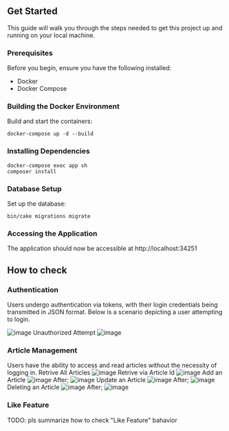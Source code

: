 ## Get Started

This guide will walk you through the steps needed to get this project up and running on your local machine.

### Prerequisites

Before you begin, ensure you have the following installed:

- Docker
- Docker Compose

### Building the Docker Environment

Build and start the containers:

```
docker-compose up -d --build
```

### Installing Dependencies

```
docker-compose exec app sh
composer install
```

### Database Setup

Set up the database:

```
bin/cake migrations migrate
```

### Accessing the Application

The application should now be accessible at http://localhost:34251

## How to check

### Authentication
Users undergo authentication via tokens, with their login credentials being transmitted in JSON format. 
Below is a scenario depicting a user attempting to login.

![image](https://github.com/sumstudent/coding-test-php/assets/61895002/a5c8f96d-5cc5-4ca2-8bca-2cea2deddc14)
Unauthorized Attempt
![image](https://github.com/sumstudent/coding-test-php/assets/61895002/ea936f7a-bdc8-4a3f-b11e-19c4357db21b)


### Article Management
Users have the ability to access and read articles without the necessity of logging in.
Retrive All Articles
![image](https://github.com/sumstudent/coding-test-php/assets/61895002/8859cc8f-a918-4b68-bbc1-9d8ba85552d1)
Retrive via Article Id
![image](https://github.com/sumstudent/coding-test-php/assets/61895002/9c6fdfff-ed69-4af8-a640-2901c19749d2)
Add an Article
![image](https://github.com/sumstudent/coding-test-php/assets/61895002/4f66176a-eb56-4493-937f-6a84c3d646dc)
After;
![image](https://github.com/sumstudent/coding-test-php/assets/61895002/cc1f4fdc-2977-4a0f-b1e2-bc35c02f9153)
Update an Article
![image](https://github.com/sumstudent/coding-test-php/assets/61895002/6fb70b90-cf26-4d77-bd56-cfb7d29fdf1c)
After;
![image](https://github.com/sumstudent/coding-test-php/assets/61895002/ca2b8f84-3dcc-4229-84c4-fc9a74b7e765)
Deleting an Article
![image](https://github.com/sumstudent/coding-test-php/assets/61895002/a0dbae3a-f915-4ab0-968c-22a0a943cdff)
After;
![image](https://github.com/sumstudent/coding-test-php/assets/61895002/3afc3de6-03dd-41b6-935d-4a8a2145b506)






### Like Feature

TODO: pls summarize how to check "Like Feature" bahavior
